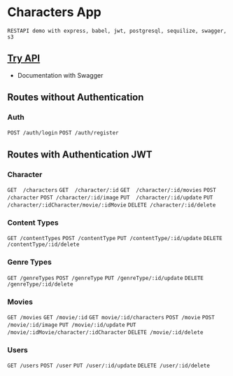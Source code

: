 # Characters App

`RESTAPI demo with express, babel, jwt, postgresql, sequilize, swagger, s3`

## [Try API](https://charactersapi.herokuapp.com/api-docs/)

* Documentation with Swagger

## Routes without Authentication

### Auth
`POST /auth/login`
`POST /auth/register`

## Routes with Authentication JWT

### Character
`GET  /characters`
`GET  /character/:id`
`GET  /character/:id/movies`
`POST /character`
`POST /character/:id/image`
`PUT  /character/:id/update`
`PUT /character/:idCharacter/movie/:idMovie`
`DELETE /character/:id/delete`

### Content Types
`GET /contentTypes`
`POST /contentType`
`PUT /contentType/:id/update`
`DELETE /contentType/:id/delete`

### Genre Types
`GET /genreTypes`
`POST /genreType`
`PUT /genreType/:id/update`
`DELETE /genreType/:id/delete`

### Movies
`GET /movies`
`GET /movie/:id`
`GET movie/:id/characters`
`POST /movie`
`POST /movie/:id/image`
`PUT /movie/:id/update`
`PUT /movie/:idMovie/character/:idCharacter`
`DELETE /movie/:id/delete`

### Users
`GET /users`
`POST /user`
`PUT /user/:id/update`
`DELETE /user/:id/delete`